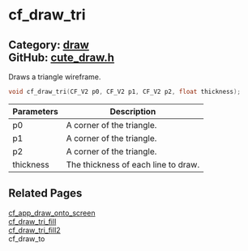 [](../header.md ':include')

# cf_draw_tri

Category: [draw](https://github.com/RandyGaul/cute_framework/blob/master/docs/api_reference?id=draw)  
GitHub: [cute_draw.h](https://github.com/RandyGaul/cute_framework/blob/master/include/cute_draw.h)  
---

Draws a triangle wireframe.

```cpp
void cf_draw_tri(CF_V2 p0, CF_V2 p1, CF_V2 p2, float thickness);
```

Parameters | Description
--- | ---
p0 | A corner of the triangle.
p1 | A corner of the triangle.
p2 | A corner of the triangle.
thickness | The thickness of each line to draw.

## Related Pages

[cf_app_draw_onto_screen](https://github.com/RandyGaul/cute_framework/blob/master/docs/app/cf_app_draw_onto_screen.md)  
[cf_draw_tri_fill](https://github.com/RandyGaul/cute_framework/blob/master/docs/draw/cf_draw_tri_fill.md)  
[cf_draw_tri_fill2](https://github.com/RandyGaul/cute_framework/blob/master/docs/draw/cf_draw_tri_fill2.md)  
cf_draw_to  
